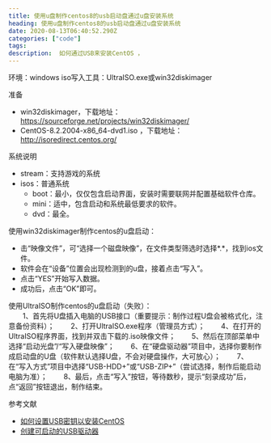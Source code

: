 ```yaml
---
title: 使用u盘制作centos8的usb启动盘通过u盘安装系统
heading: 使用u盘制作centos8的usb启动盘通过u盘安装系统
date: 2020-08-13T06:40:52.290Z
categories: ["code"]
tags: 
description:  如何通过USB来安装CentOS ，
---
```


环境：windows
iso写入工具：UltraISO.exe或win32diskimager

准备
- win32diskimager，下载地址：https://sourceforge.net/projects/win32diskimager/
- CentOS-8.2.2004-x86_64-dvd1.iso ，下载地址：http://isoredirect.centos.org/  


系统说明
- stream：支持游戏的系统
- isos：普通系统
    - boot：最小，仅仅包含启动界面，安装时需要联网并配置基础软件仓库。
    - mini：适中，包含启动和系统最低要求的软件。
    - dvd：最全。

使用win32diskimager制作centos的u盘启动：
- 击“映像文件”，可“选择一个磁盘映像”，在文件类型筛选时选择*.*，找到ios文件。
- 软件会在“设备”位置会出现检测到的u盘，接着点击“写入”。
- 点击“YES”开始写入数据。
- 成功后，点击“OK”即可。


使用UltraISO制作centos的u盘启动（失败）：  
　　1、首先将U盘插入电脑的USB接口（重要提示：制作过程U盘会被格式化，注意备份资料）；
　　2、打开UltraISO.exe程序（管理员方式）；
　　4、在打开的UltraISO程序界面，找到并双击下载的.iso映像文件；
　　5、然后在顶部菜单中选择“启动光盘”/“写入硬盘映像”；
　　6、在“硬盘驱动器”项目中，选择你要制作成启动盘的U盘（软件默认选择U盘，不会对硬盘操作，大可放心）；
　　7、在“写入方式”项目中选择“USB-HDD+”或“USB-ZIP+”（尝试选择，制作后能启动电脑为准）；
　　8、最后，点击“写入”按钮，等待数秒，提示“刻录成功”后，点“返回”按钮退出，制作结束。



参考文献  
- [如何设置USB密钥以安装CentOS](https://wiki.centos.org/zh/HowTos/InstallFromUSBkey)
- [创建可启动的USB驱动器](https://docs.centos.org/en-US/8-docs/standard-install/assembly_preparing-for-your-installation/)